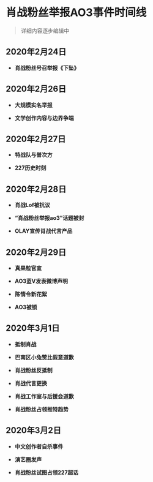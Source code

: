 # 肖战粉丝举报AO3事件时间线
>详细内容逐步编辑中

## 2020年2月24日
+ **肖战粉丝号召举报《下坠》**

## 2020年2月26日
+ **大规模实名举报**

+ **文学创作内容与边界争端**

## 2020年2月27日
+ **特战队与普次方**

+ **227历史时刻**

## 2020年2月28日
+ **肖战Lof被抗议**

+ **“肖战粉丝举报ao3”话题被封**

+ **OLAY宣传肖战代言产品**

## 2020年2月29日
+ **真果粒官宣**

+ **AO3蓝V发表微博声明**

+ **陈情令新花絮**

+ **AO3被锁**

## 2020年3月1日
+ **抵制肖战**

+ **巴南区小兔赞比假意道歉**

+ **肖战粉丝反抵制**

+ **肖战代言更换**

+ **肖战工作室与后援会道歉**

+ **肖战粉丝占领推特趋势**

## 2020年3月2日
+ **中文创作者自杀事件**

+ **演艺圈发声**

+ **肖战粉丝试图占领227超话**
